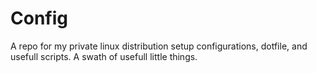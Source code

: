 # Config
A repo for my private linux distribution setup configurations, dotfile, and usefull scripts. A swath of usefull little things.
